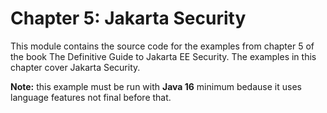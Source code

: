 # Chapter 5: Jakarta Security

This module contains the source code for the examples from chapter 5 of the book The Definitive Guide to Jakarta EE Security. The examples in this chapter cover Jakarta Security.

**Note:** this example must be run with **Java 16** minimum bedause it uses language features not final before that.